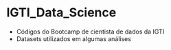 # IGTI_Data_Science

- Códigos do Bootcamp de cientista de dados da IGTI
- Datasets utilizados em algumas análises 
